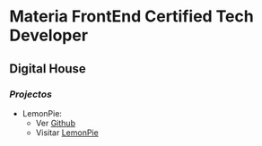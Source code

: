 # Materia FrontEnd Certified Tech Developer
## Digital House

### *Projectos*
* LemonPie:
  * Ver [Github](https://github.com/AdrielIg/FrontEnd/tree/main/LemonPie)
  * Visitar [LemonPie](https://adrielig.github.io/FrontEnd/LemonPie/)

